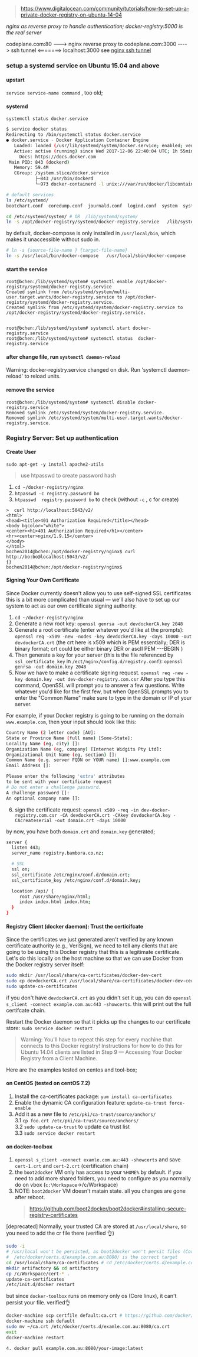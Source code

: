> https://www.digitalocean.com/community/tutorials/how-to-set-up-a-private-docker-registry-on-ubuntu-14-04


*nginx as reverse proxy to handle authentication; docker-registry:5000 is the real server*

codeplane.com:80 --->  nginx reverse proxy to codeplane.com:3000  ----> ssh tunnel <=======>  localhost:3000
see [nginx ssh tunnel](https://gist.github.com/fnando/1101211)



### setup a systemd service on Ubuntu 15.04 and above

#### upstart
`service service-name command` , too old;

#### systemd
`systemctl status docker.service`
```bash
$ service docker status
Redirecting to /bin/systemctl status docker.service
● docker.service - Docker Application Container Engine
   Loaded: loaded (/usr/lib/systemd/system/docker.service; enabled; vendor preset: disabled)
   Active: active (running) since Wed 2017-12-06 22:40:04 UTC; 1h 55min ago
     Docs: https://docs.docker.com
 Main PID: 843 (dockerd)
   Memory: 59.4M
   CGroup: /system.slice/docker.service
           ├─843 /usr/bin/dockerd
           └─973 docker-containerd -l unix:///var/run/docker/libcontainerd/docker-containerd.sock --metrics-interval=0
```

```bash
# default services
ls /etc/systemd/
bootchart.conf  coredump.conf  journald.conf  logind.conf  system  system.conf  user  user.conf

cd /etc/systemd/system/ # OR  /lib/systemd/system/
ln -s /opt/docker-registry/systemd/docker-registry.service   /lib/systemd/system/docker-registry.service
```
by default, docker-compose is only installed in `/usr/local/bin`, which makes it unaccessible without sudo in. 
```bash
# ln -s {source-file-name } {target-file-name}
ln -s /usr/local/bin/docker-compose   /usr/local/sbin/docker-compose
```


#### start the service 


```
root@bchen:/lib/systemd/system# systemctl enable /opt/docker-registry/systemd/docker-registry.service
Created symlink from /etc/systemd/system/multi-user.target.wants/docker-registry.service to /opt/docker-registry/systemd/docker-registry.service.
Created symlink from /etc/systemd/system/docker-registry.service to /opt/docker-registry/systemd/docker-registry.service.


root@bchen:/lib/systemd/system# systemctl start docker-registry.service
root@bchen:/lib/systemd/system# systemctl status  docker-registry.service

```

#### after change file,  run `systemctl daemon-reload`
Warning: docker-registry.service changed on disk. Run 'systemctl daemon-reload' to reload units.


#### remove the service

```
root@bchen:/lib/systemd/system# systemctl disable docker-registry.service
Removed symlink /etc/systemd/system/docker-registry.service.
Removed symlink /etc/systemd/system/multi-user.target.wants/docker-registry.service.
```



### Registry Server: Set up authentication

#### Create User
`sudo apt-get -y install apache2-utils`
>use htpasswd to create password hash 

1. `cd ~/docker-registry/nginx`
2. `htpasswd -c registry.password bo` 
3. `htpasswd  registry.password bo` to check (without `-c` , c for create)

```
>  curl http://localhost:5043/v2/
<html>
<head><title>401 Authorization Required</title></head>
<body bgcolor="white">
<center><h1>401 Authorization Required</h1></center>
<hr><center>nginx/1.9.15</center>
</body>
</html>
bochen2014@bchen:/opt/docker-registry/nginx$ curl http://bo:bo@localhost:5043/v2/
{}
bochen2014@bchen:/opt/docker-registry/nginx$ 
```

#### Signing Your Own Certificate

Since Docker currently doesn't allow you to use self-signed SSL certificates this is a bit more complicated than usual — we'll also have to set up our system to act as our own certificate signing authority.

1. `cd ~/docker-registry/nginx`
2. Generate a new root key: `openssl genrsa -out devdockerCA.key 2048`
3. Generate a root certificate (enter whatever you'd like at the prompts):  
`openssl req -x509 -new -nodes -key devdockerCA.key -days 10000 -out devdockerCA.crt` (the crt here is x509 which is PEM essentially; DER is binary format; crt could be either binary DER or ascII PEM ---BEGIN )
4. Then generate a key for your server (this is the file referenced by `ssl_certificate_key` in `/ect/nginx/config.d/registry.conf`):
`openssl genrsa -out domain.key 2048`
5.  Now we have to make a certificate signing request.
`openssl req -new -key domain.key -out dev-docker-registry.com.csr`
After you type this command, OpenSSL will prompt you to answer a few questions. Write whatever you'd like for the first few, but when OpenSSL prompts you to enter the "Common Name" make sure to type in the domain or IP of your server.

For example, if your Docker registry is going to be running on the domain `www.example.com`, then your input should look like this:
```sh
Country Name (2 letter code) [AU]:
State or Province Name (full name) [Some-State]:
Locality Name (eg, city) []:
Organization Name (eg, company) [Internet Widgits Pty Ltd]:
Organizational Unit Name (eg, section) []:
Common Name (e.g. server FQDN or YOUR name) []:www.example.com
Email Address []:

Please enter the following 'extra' attributes
to be sent with your certificate request
# Do not enter a challenge password.
A challenge password []:
An optional company name []:

```
6. sign the certificate request:
`openssl x509 -req -in dev-docker-registry.com.csr -CA devdockerCA.crt -CAkey devdockerCA.key -CAcreateserial -out domain.crt -days 10000`

by now, you have both `domain.crt` and `domain.key` generated;

```sh
server {
  listen 443;
  server_name registry.bambora.co.nz;

  # SSL
  ssl on;
  ssl_certificate /etc/nginx/conf.d/domain.crt;
  ssl_certificate_key /etc/nginx/conf.d/domain.key;

  location /api/ {
     root /usr/share/nginx/html;
     index index.html index.htm;
  }
}  
```
#### Registry Client (docker daemon): Trust the certicifcate

Since the certificates we just generated aren't verified by any known certificate authority (e.g., VeriSign), we need to tell any clients that are going to be using this Docker registry that this is a legitimate certificate. Let's do this locally on the host machine so that we can use Docker from the Docker registry server itself:
```bash
sudo mkdir /usr/local/share/ca-certificates/docker-dev-cert
sudo cp devdockerCA.crt /usr/local/share/ca-certificates/docker-dev-cert
sudo update-ca-certificates
```
if you don't have `devdockerCA.crt` as you didn't set it up, you can do `openssl s_client -connect example.com.au:443 -showcerts`. this will print out the full certifcate chain.

Restart the Docker daemon so that it picks up the changes to our certificate store:
`sudo service docker restart`

>Warning: You'll have to repeat this step for every machine that connects to this Docker registry! Instructions for how to do this for Ubuntu 14.04 clients are listed in Step 9 — Accessing Your Docker Registry from a Client Machine.

Here are the examples tested on centos and tool-box;
#### on CentOS (tested on centOS 7.2)
1. Install the ca-certificates package:
`yum install ca-certificates`
2. Enable the dynamic CA configuration feature:
`update-ca-trust force-enable`
3. Add it as a new file to `/etc/pki/ca-trust/source/anchors/`  
  3.1 `cp foo.crt /etc/pki/ca-trust/source/anchors/`   
  3.2 `sudo update-ca-trust`  to update ca trust list    
  3.3 `sudo service docker restart`

#### on docker-toolbox
1. `openssl s_client -connect examle.com.au:443 -showcerts` and save `cert-1.crt` and `cert-2.crt` (certification chain)
2. the `boot2docker` VM only has access to  your `%HOME%` by default. if you need to add more shared folders, you need to configure as you normally do on vbox (`c:\Workspace`->/c/Workspace)
3. NOTE: `boot2docker` VM doesn't matain state. all you changes are gone after reboot. 
   > https://github.com/boot2docker/boot2docker#installing-secure-registry-certificates


[deprecated] Normally, your trusted CA are stored at `/usr/local/share`, so you need to add the cr file there (verified 👌)   
```bash
sudo -i
# /usr/local won't be persisted, as boot2docker won't persit files (Core Linux, Core OS)
#  /etc/docker/certs.d/example.com.au:8080/ is the correct target
cd /usr/local/share/ca-certificates # cd /etc/docker/certs.d/example.com.au:8080/ 
mkdir artifactory && cd artifactory
cp /c/Workspace/cert-* .
update-ca-certificates
/etc/init.d/docker restart
```

but since `docker-toolbox` runs on memory only os (Core linux), it can't persist your file.   verified👌

```bash
docker-machine scp certfile default:ca.crt # https://github.com/docker/machine/pull/4388
docker-machine ssh default
sudo mv ~/ca.crt /etc/docker/certs.d/examle.com.au:8080/ca.crt
exit
docker-machine restart
```


```
4. docker pull example.com.au:8080/your-image:latest

